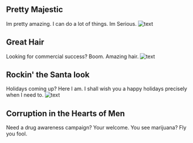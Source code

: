 ## Pretty Majestic

  <Body> Im pretty amazing. I can do a lot of things. Im Serious.
  
<img src="https://neversocial.files.wordpress.com/2012/04/e28098lord-of-the-rings_-scenes-as-beauty-ads_gandalf2.gif" alt="text">	

## Great Hair

  <Body> Looking for commercial success? Boom. Amazing hair.
  
<img src="http://www.one-quest.com/wp-content/uploads/2012/12/Christmas-Gandalf.jpg" alt="text">	

## Rockin' the Santa look
  <body> Holidays coming up? Here I am. I shall wish you a happy holidays precisely when I need to. </body>

<img src="http://themetapicture.com/media/funny-Gandalf-GoT-meth-LotR.jpg" alt="text">	

## Corruption in the Hearts of Men
  <body> Need a drug awareness campaign? Your welcome. You see marijuana? Fly you fool. </body>
